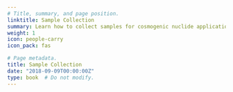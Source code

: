 ```yaml
---
# Title, summary, and page position.
linktitle: Sample Collection
summary: Learn how to collect samples for cosmogenic nuclide applications.
weight: 1
icon: people-carry
icon_pack: fas

# Page metadata.
title: Sample Collection
date: "2018-09-09T00:00:00Z"
type: book  # Do not modify.
---
```


